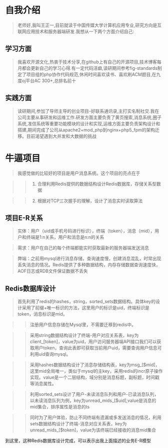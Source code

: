 # 自我介绍

> 老师好,我叫王正一,目前就读于中国传媒大学计算机应用专业,研究方向是互联网应用技术和服务器端研发.我想从一下两个方面介绍自己:

## 学习方面

> 我喜欢开源文化,热衷于技术分享,在github上有自己的开源项目,技术博客每月都会更新自己的学习心得.有一定代码洁癖,读研期间参考fig-standards制定了项目组的php协作代码规范,休闲时间喜欢读书、喜欢刷ACM题目,在九度oj平台AC 300+,总排名前十

## 实践方面
> 读研期间,参加了导师主导的创业项目-好联系通讯录,主打实名制社交.我在公司主要从事研发和运维工作.研发方面主要负责了黄页搜索,消息系统,圈子系统,准信系统等重要功能模块的设计和实现,运维方面主要负责架构设计和搭建,期间完成了公司从apache2+mod_php到nginx+php5_fpm的架构迁移。目前渴望遇到大并发和大数据的挑战


# 牛逼项目

> 我感觉做的比较好的项目是用户消息系统。这个项目的亮点在于

>> 1. 合理利用Redis提供的数据结构设计Redis数据库，存储关系型数据

>> 2. 根据对TCP三次握手的理解，设计了消息实时读取算法


## 项目E-R关系

> 实体：用户（uid或手机号码进行标识），终端（token），消息（mid），用户和终端是1:n关系，用户和消息是n:n的关系

> 需求：用户在自己的每个终端都能实时获取最新的服务器端发送消息

> 弊端：之前用mysql进行消息存储，查询速度慢，创建消息混乱，时常出现丢失消息的情况。Redis提供了多种数据结构，内存存储数据查询速度快，AOF日志或RDB文件保证数据不丢失


## Redis数据库设计

> 首先利用了redis的hashes，string，sorted_sets数据结构。具体key的设计采用了前缀+唯一标识的方法，这里用户的标识是uid，终端标识是token，消息标识是mid。

>> 注册用户信息存储在Mysql里，不需要迁移到redis中。

>> 采用string数据结构设计了终端-用户对应关系表，key为client_[token]，value为uid，用户访问服务器端API接口我们可以获取用户token，查询此表即可获取当前用户uid，需要查询用户信息可利用uid查询mysql。

>> 采用hashes数据结构设计了消息存储结构表，key为msg_[$mid]，这里mid全局唯一，类似于mysql的主key，采用redis的incr原子操作实现。value是一个二层结构，域分别是消息标题，副标题，时间戳等消息属性。

>> 利用sorted_sets设计了用户-未读消息队列和用户-已读消息队列，以未读消息队列为例，key为unread_mids_[$uid],value是消息的mid集合，排序属性是消息的ts

>> 同时为了用户体验，防止不同终端有遗漏或多发送消息的情况，利用sets数据结构设计了终端-消息对应关系表，key为unread_mids_[$token]，value为该终端已经接收的消息mid集合

到这里，这种Redis数据库设计完成，可以表示出我上面描述的业务E-R模型


